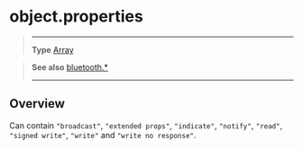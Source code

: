 # object.properties

> --------------------- ------------------------------------------------------------------------------------------
> __Type__              [Array](https://docs.coronalabs.com/api/type/Array.html)


> __See also__          [bluetooth.*](/plugin/bluetooth/)
> --------------------- ------------------------------------------------------------------------------------------

## Overview

Can contain `"broadcast"`, `"extended props"`, `"indicate"`, `"notify"`, `"read"`, `"signed write"`, `"write"` and `"write no response"`.